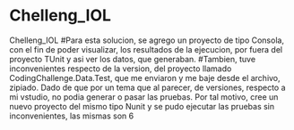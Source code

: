 # Chelleng_IOL
Chelleng_IOL
#Para esta solucion, se agrego un proyecto de tipo Consola, con el fin de poder visualizar, los resultados de la ejecucion, por fuera del proyecto TUnit y asi ver los datos, que generaban.
#Tambien, tuve inconvenientes respecto de la version, del proyecto llamado CodingChallenge.Data.Test, que me enviaron y me baje desde el archivo, zipiado. Dado de que por un tema que al parecer, de versiones, respecto a mi vstudio, no podia generar o pasar las pruebas. Por tal motivo, cree un nuevo proyecto del mismo tipo Nunit y se pudo ejecutar las pruebas sin inconvenientes, las mismas son 6
